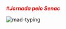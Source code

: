 <span style="color: red">#***Jornada pelo Senac***</span>

![mad-typing](https://github.com/user-attachments/assets/ddf25905-da79-42bb-a94f-48509483fc25)
